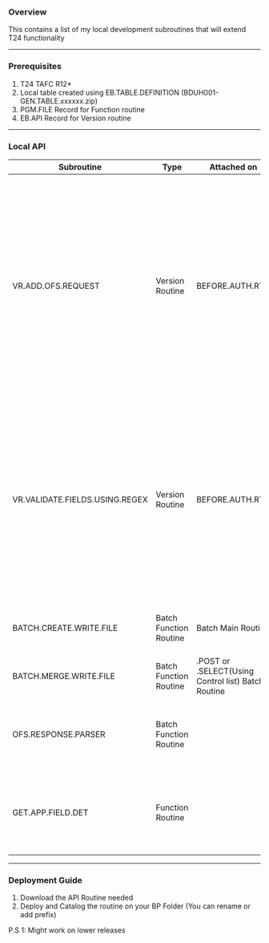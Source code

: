 ### Overview
This contains a list of my local development subroutines that will extend T24 functionality

***

### Prerequisites
1. T24 TAFC R12*
1. Local table created using EB.TABLE.DEFINITION (BDUH001-GEN.TABLE.xxxxxx.zip)
1. PGM.FILE Record for Function routine
1. EB.API Record for Version routine
***
### Local API

| Subroutine             | Type            | Attached on     | Description   | Input Param | Output Param|
|------------------------|-----------------|-----------------|---------------|------------------|------------------|
| VR.ADD.OFS.REQUEST                  | Version Routine | BEFORE.AUTH.RTN | Add Additional OFS Request at Version Level | **This will be placed on EB.XXX.GEN.PARAM Application/Table** <br /> <br /> **ID Format** = AOR-<Version Name\>(E.g AOR-TELLER,CASH.DEPOSIT) <br /><br />**OFS Build Record ID** = Any valid application field which this routine attached, Leave as blank to generate automatic ID. <br /><br /> **OFS Build Record Version** = OFS Version  <br /><br /> **OFS Build Record Function** = OFS Function  <br /><br /> **OFS Build Record Type** = OFS type  <br /><br /> **OFS Build Record LR Type** = ADD to process after validate or INSERT to process first <br /> <br /> Kindly use *EB.XXX.GEN.PARAM,OFS.ADD.LOCAL.REQUEST* screen SETUP | Any error will being displayed on Version screen |
| VR.VALIDATE.FIELDS.USING.REGEX      | Version Routine | BEFORE.AUTH.RTN | Validate fields using on REGEX Expression   | **This will be placed on EB.XXX.GEN.PARAM Application/Table** <br /> <br /> **ID Format** = <Version Name\>(E.g TELLER,CASH.DEPOSIT) <br /> <br /> **Application Name** = Valid Application <br /> <br /> **REGEX Validation** = Valid REGEX expression  <br /> <br /> **Application Fields** = Valid Application Fields <br /> <br /> **Error ID** = Valid Error ID from EB.ERROR Application  <br /> <br /> **Regex Expression Matched** = Y or N <br /><br /> Kindly use *EB.XXX.GEN.PARAM,REGEX.VALIDATION* screen SETUP | Any error will being displayed on Version screen |
| BATCH.CREATE.WRITE.FILE             | Batch Function Routine   | Batch Main Routine | This will create/write file per agent. Files will be merge by BATCH.MERGE.WRITE.FILE routine | **Y.FILE.DIR** = File Directory <br /> **Y.FILENAME** = File Name <br /> **Y.FILE.EXT** = File extension <br /> **Y.RECORD** = Record ||
| BATCH.MERGE.WRITE.FILE              | Batch Function Routine   | .POST or .SELECT(Using Control list) Batch Routine                | This will merge files created by BATCH.CREATE.WRITE.FILE routine. | **Y.FILE.DIR** = File Directory <br /> **Y.FILENAME** = File Name <br /> **Y.TIMESTAMP** = Option to place timespamp, Set yo 'Y' |**Y.ERR** = Error
| OFS.RESPONSE.PARSER             | Batch Function Routine |  | This will extract OFS message and convert into variables | **Y.OFS.RESPONSE** = OFS Response| **Y.REC.ID** = OFS Record ID <br /> **Y.REC.STATUS** = OFS Error Message <br /> **Y.REC.STATUS.IND** = OFS Error Indicator|
| GET.APP.FIELD.DET             | Function Routine |  | Return Application Field, Index, type and length | **Y.IN.APP** = Application <br /> **Y.IN.FIELD** = Field <br /> | **Y.OUT.FIELD.TYPE** = App Field type  <br /> **Y.OUT.FIELD.INDEX** = App Field index  <br /> **Y.OUT.FIELD.LEN** = App Field length <br />**Y.ERR** = Error Message


***
### Deployment Guide

1. Download the API Routine needed
1. Deploy and Catalog the routine on your BP Folder (You can rename or add prefix)

P.S 1: Might work on lower releases
